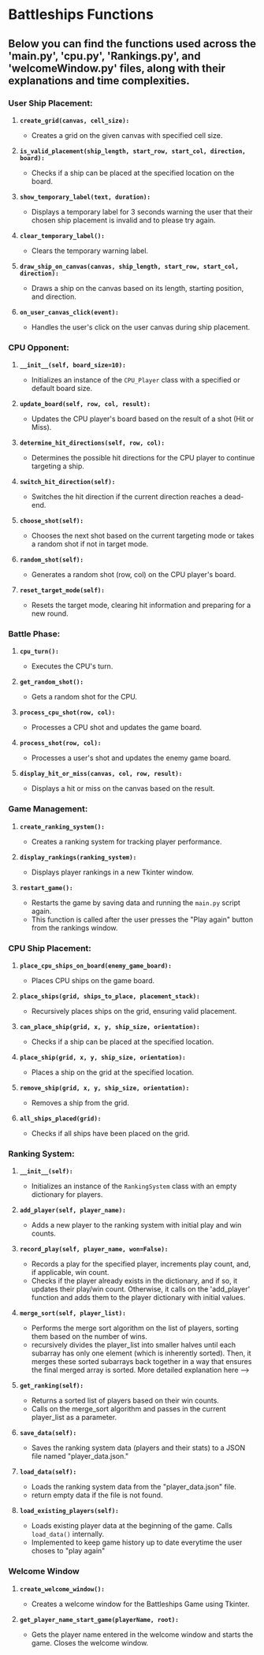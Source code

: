 # Battleships Functions
## Below you can find the functions used across the 'main.py', 'cpu.py', 'Rankings.py', and 'welcomeWindow.py' files, along with their explanations and time complexities.

### User Ship Placement:

1. **`create_grid(canvas, cell_size):`**
   - Creates a grid on the given canvas with specified cell size.

2. **`is_valid_placement(ship_length, start_row, start_col, direction, board):`**
   - Checks if a ship can be placed at the specified location on the board.

3. **`show_temporary_label(text, duration):`**
   - Displays a temporary label for 3 seconds warning the user that their chosen ship placement is invalid and to please try again. 

4. **`clear_temporary_label():`**
   - Clears the temporary warning label.

5. **`draw_ship_on_canvas(canvas, ship_length, start_row, start_col, direction):`**
   - Draws a ship on the canvas based on its length, starting position, and direction.

6. **`on_user_canvas_click(event):`**
   - Handles the user's click on the user canvas during ship placement.

### CPU Opponent:
1. **`__init__(self, board_size=10):`**
   - Initializes an instance of the `CPU_Player` class with a specified or default board size.
  
2. **`update_board(self, row, col, result):`**
   - Updates the CPU player's board based on the result of a shot (Hit or Miss).
  
3. **`determine_hit_directions(self, row, col):`**
   - Determines the possible hit directions for the CPU player to continue targeting a ship.
  
4. **`switch_hit_direction(self):`**
   - Switches the hit direction if the current direction reaches a dead-end.
  
5. **`choose_shot(self):`**
   - Chooses the next shot based on the current targeting mode or takes a random shot if not in target mode.
  
6. **`random_shot(self):`**
   - Generates a random shot (row, col) on the CPU player's board.
  
7. **`reset_target_mode(self):`**
   - Resets the target mode, clearing hit information and preparing for a new round.

### Battle Phase:
1. **`cpu_turn():`**
    - Executes the CPU's turn.

2. **`get_random_shot():`**
    - Gets a random shot for the CPU.

3. **`process_cpu_shot(row, col):`**
    - Processes a CPU shot and updates the game board.

4. **`process_shot(row, col):`**
    - Processes a user's shot and updates the enemy game board.

5. **`display_hit_or_miss(canvas, col, row, result):`**
    - Displays a hit or miss on the canvas based on the result.

### Game Management:
1. **`create_ranking_system():`**
    - Creates a ranking system for tracking player performance.

2. **`display_rankings(ranking_system):`**
    - Displays player rankings in a new Tkinter window.

3. **`restart_game():`**
    - Restarts the game by saving data and running the `main.py` script again.
    - This function is called after the user presses the "Play again" button from the rankings window. 

### CPU Ship Placement:
1. **`place_cpu_ships_on_board(enemy_game_board):`**
   - Places CPU ships on the game board.

2. **`place_ships(grid, ships_to_place, placement_stack):`**
    - Recursively places ships on the grid, ensuring valid placement.

3. **`can_place_ship(grid, x, y, ship_size, orientation):`**
    - Checks if a ship can be placed at the specified location.

4. **`place_ship(grid, x, y, ship_size, orientation):`**
    - Places a ship on the grid at the specified location.

5. **`remove_ship(grid, x, y, ship_size, orientation):`**
    - Removes a ship from the grid.

6. **`all_ships_placed(grid):`**
    - Checks if all ships have been placed on the grid.

### Ranking System:
1. **`__init__(self):`**
   - Initializes an instance of the `RankingSystem` class with an empty dictionary for players.

2. **`add_player(self, player_name):`**
   - Adds a new player to the ranking system with initial play and win counts.

3. **`record_play(self, player_name, won=False):`**
   - Records a play for the specified player, increments play count, and, if applicable, win count.
   - Checks if the player already exists in the dictionary, and if so, it updates their play/win count. Otherwise, it calls on the 'add_player' function and adds them to the player dictionary with initial values. 
     
4. **`merge_sort(self, player_list):`**
   - Performs the merge sort algorithm on the list of players, sorting them based on the number of wins.
   - recursively divides the player_list into smaller halves until each subarray has only one element (which is inherently sorted). Then, it merges these sorted subarrays back together in a way that ensures the final merged array is sorted. More detailed explanation here --> 

5. **`get_ranking(self):`**
   - Returns a sorted list of players based on their win counts.
   - Calls on the merge_sort algorithm and passes in the current player_list as a parameter. 

6. **`save_data(self):`**
   - Saves the ranking system data (players and their stats) to a JSON file named "player_data.json."

7. **`load_data(self):`**
   - Loads the ranking system data from the "player_data.json" file.
   - return empty data if the file is not found. 

8. **`load_existing_players(self):`**
   - Loads existing player data at the beginning of the game. Calls `load_data()` internally.
   - Implemented to keep game history up to date everytime the user choses to "play again"
   

### Welcome Window

1. **`create_welcome_window():`**
   - Creates a welcome window for the Battleships Game using Tkinter.
  
2. **`get_player_name_start_game(playerName, root):`**
   - Gets the player name entered in the welcome window and starts the game. Closes the welcome window.



